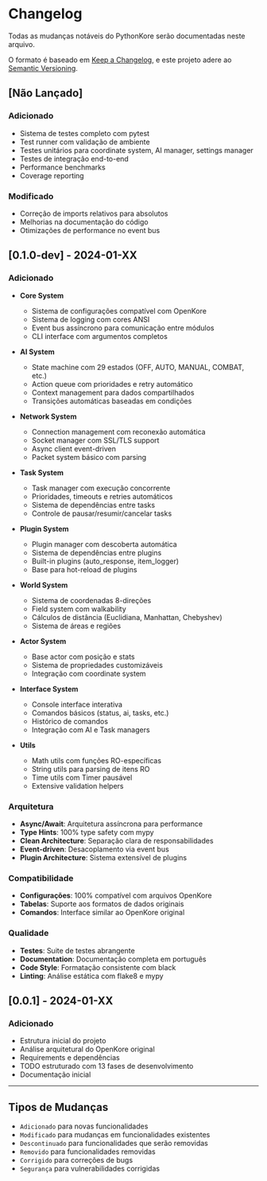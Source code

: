 # Changelog

Todas as mudanças notáveis do PythonKore serão documentadas neste arquivo.

O formato é baseado em [Keep a Changelog](https://keepachangelog.com/pt-BR/1.0.0/),
e este projeto adere ao [Semantic Versioning](https://semver.org/lang/pt-BR/).

## [Não Lançado]

### Adicionado
- Sistema de testes completo com pytest
- Test runner com validação de ambiente
- Testes unitários para coordinate system, AI manager, settings manager
- Testes de integração end-to-end
- Performance benchmarks
- Coverage reporting

### Modificado
- Correção de imports relativos para absolutos
- Melhorias na documentação do código
- Otimizações de performance no event bus

## [0.1.0-dev] - 2024-01-XX

### Adicionado
- **Core System**
  - Sistema de configurações compatível com OpenKore
  - Sistema de logging com cores ANSI
  - Event bus assíncrono para comunicação entre módulos
  - CLI interface com argumentos completos

- **AI System**
  - State machine com 29 estados (OFF, AUTO, MANUAL, COMBAT, etc.)
  - Action queue com prioridades e retry automático
  - Context management para dados compartilhados
  - Transições automáticas baseadas em condições

- **Network System**
  - Connection management com reconexão automática
  - Socket manager com SSL/TLS support
  - Async client event-driven
  - Packet system básico com parsing

- **Task System**
  - Task manager com execução concorrente
  - Prioridades, timeouts e retries automáticos
  - Sistema de dependências entre tasks
  - Controle de pausar/resumir/cancelar tasks

- **Plugin System**
  - Plugin manager com descoberta automática
  - Sistema de dependências entre plugins
  - Built-in plugins (auto_response, item_logger)
  - Base para hot-reload de plugins

- **World System**
  - Sistema de coordenadas 8-direções
  - Field system com walkability
  - Cálculos de distância (Euclidiana, Manhattan, Chebyshev)
  - Sistema de áreas e regiões

- **Actor System**
  - Base actor com posição e stats
  - Sistema de propriedades customizáveis
  - Integração com coordinate system

- **Interface System**
  - Console interface interativa
  - Comandos básicos (status, ai, tasks, etc.)
  - Histórico de comandos
  - Integração com AI e Task managers

- **Utils**
  - Math utils com funções RO-específicas
  - String utils para parsing de itens RO
  - Time utils com Timer pausável
  - Extensive validation helpers

### Arquitetura
- **Async/Await**: Arquitetura assíncrona para performance
- **Type Hints**: 100% type safety com mypy
- **Clean Architecture**: Separação clara de responsabilidades
- **Event-driven**: Desacoplamento via event bus
- **Plugin Architecture**: Sistema extensível de plugins

### Compatibilidade
- **Configurações**: 100% compatível com arquivos OpenKore
- **Tabelas**: Suporte aos formatos de dados originais
- **Comandos**: Interface similar ao OpenKore original

### Qualidade
- **Testes**: Suite de testes abrangente
- **Documentation**: Documentação completa em português
- **Code Style**: Formatação consistente com black
- **Linting**: Análise estática com flake8 e mypy

## [0.0.1] - 2024-01-XX

### Adicionado
- Estrutura inicial do projeto
- Análise arquitetural do OpenKore original
- Requirements e dependências
- TODO estruturado com 13 fases de desenvolvimento
- Documentação inicial

---

## Tipos de Mudanças

- `Adicionado` para novas funcionalidades
- `Modificado` para mudanças em funcionalidades existentes
- `Descontinuado` para funcionalidades que serão removidas
- `Removido` para funcionalidades removidas
- `Corrigido` para correções de bugs
- `Segurança` para vulnerabilidades corrigidas 